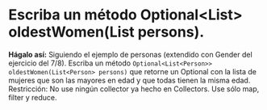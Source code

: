 # Escriba un método  Optional<List<Person>> oldestWomen(List<Person> persons).

**Hágalo así:** Siguiendo el ejemplo de personas (extendido con Gender del ejercicio del 7/8). Escriba un método  `Optional<List<Person>>` `oldestWomen(List<Person> persons)` que retorne un Optional con la lista de mujeres que son las mayores en edad y que todas tienen la misma edad.
Restricción: No use ningún collector ya hecho en Collectors. Use sólo map, filter y reduce.
